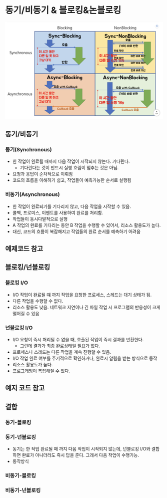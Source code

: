 # 동기/비동기 & 블로킹&논블로킹

![blockin](../images/Cs/blocking.png)

## 동기/비동기
### 동기(Synchronous) 
- 한 작업이 완료될 때까지 다음 작업이 시작되지 않는다. 기다린다.
  - 기다린다는 것이 반드시 실행 흐림이 멈추는 것은 아님.
- 요청과 응답이 순차적으로 이뤄짐
- 코드의 흐름을 이해하기 쉽고, 작업들이 예측가능한 순서로 실행됨

### 비동기(Asynchronous)
- 한 작업이 완료되기를 기다리지 않고, 다음 작업을 시작할 수 있음.
- 콜백, 프로미스, 이벤트를 사용하여 완료를 처리함.
- 작업들이 동시다발적으로 실행
- A 작업의 완료를 기다리는 동안 B 작업을 수행할 수 있어서, 리소스 활용도가 높다.
- 대신, 코드의 흐름이 복잡해지고 작업들의 완료 순서를 예측하기 어려움


## 예제코드 참고


## 블로킹/넌블로킹

### 블로킹 I/O 
- I/O 작업이 완료될 떄 까지 작업을 요청한 프로세스, 스레드는 대기 상태가 됨.
- 다른 작업을 수행할 수 없다.
- 리소스 활용도 낮음. 네트워크 지연이나 긴 파일 작업 시 프로그램의 반응성이 크게 떨어질 수 있음

### 넌블로킹 I/O 
- I/O 요청이 즉시 처리될 수 없을 때, 호출된 작업이 즉시 결과를 반환한다.
  - 그런데 결과가 최종 완료상태일 필요가 없다. 
- 프로세스나 스레드는 다른 작업을 계속 진행할 수 있음.
- I/O 작업 완료 여부를 주기적으로 확인하거나, 완료시 알림을 받는 방식으로 동작
- 리소스 활용도가 높다. 
- 프로그래밍이 복잡해질 수 있다.

## 예지 코드 참고 


## 결합 

### 동기-블로킹


### 동기-넌블로킹
- 동기는 한 작업 완료될 때 까지 다음 작업이 시작되지 않는데, 넌블로킹 I/O와 결합하면 완료가 아니더라도 즉시 답을 준다. 그래서 다음 작업이 수행가능. 
- 동작방식

### 비동기-블로킹

### 비동기-넌블로킹